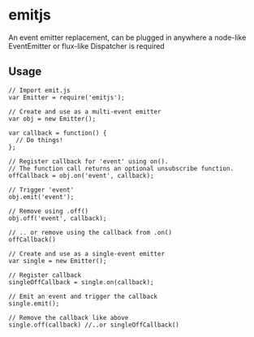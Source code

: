 # emitjs

An event emitter replacement, can be plugged in anywhere a node-like EventEmitter or flux-like Dispatcher is required

## Usage

```
// Import emit.js
var Emitter = require('emitjs');

// Create and use as a multi-event emitter
var obj = new Emitter();

var callback = function() {
  // Do things!
};

// Register callback for 'event' using on().
// The function call returns an optional unsubscribe function.
offCallback = obj.on('event', callback);

// Trigger 'event'
obj.emit('event');

// Remove using .off()
obj.off('event', callback);

// .. or remove using the callback from .on()
offCallback()

// Create and use as a single-event emitter
var single = new Emitter();

// Register callback
singleOffCallback = single.on(callback);

// Emit an event and trigger the callback
single.emit();

// Remove the callback like above
single.off(callback) //..or singleOffCallback()

```

